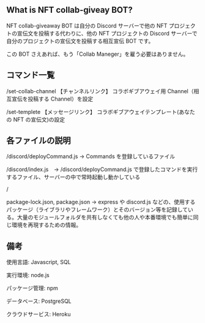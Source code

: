 ## What is NFT collab-giveay BOT?

NFT collab-giveaway BOT は自分の Discord サーバーで他の NFT プロジェクトの宣伝文を投稿する代わりに、他の NFT プロジェクトの Discord サーバーで自分のプロジェクトの宣伝文を投稿する相互宣伝 BOT です。

この BOT さえあれば、もう「Collab Maneger」を雇う必要はありません。


## コマンド一覧

/set-collab-channel 【チャンネルリンク】
コラボギブアウェイ用 Channel（相互宣伝を投稿する Channel）を設定


/set-templete 【メッセージリンク】
コラボギブアウェイテンプレート(あなたの NFT の宣伝文)の設定


## 各ファイルの説明
/discord/deployCommand.js →  Commands を登録しているファイル

/discord/index.js　→          /discord/deployCommand.js で登録したコマンドを実行するファイル、サーバーの中で常時起動し動かしている

/

package-lock.json, package.json →    express や discord.js などの、使用するパッケージ（ライブラリやフレームワーク）とそのバージョン等を記録している。大量のモジュールフォルダを共有しなくても他の人や本番環境でも簡単に同じ環境を再現するための情報。



## 備考
使用言語:        Javascript, SQL

実行環境:        node.js

パッケージ管理:   npm

データベース:     PostgreSQL

クラウドサービス: Heroku
